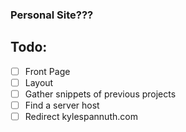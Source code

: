### Personal Site???

## Todo:
- [ ] Front Page
- [ ] Layout
- [ ] Gather snippets of previous projects
- [ ] Find a server host
- [ ] Redirect kylespannuth.com